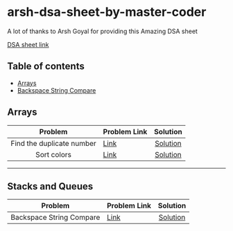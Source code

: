 # arsh-dsa-sheet-by-master-coder

<!-- Arsh goyal dsa sheet solutions by master coder -->

A lot of thanks to Arsh Goyal for providing this Amazing DSA sheet

[DSA sheet link](https://docs.google.com/spreadsheets/d/1MGVBJ8HkRbCnU6EQASjJKCqQE8BWng4qgL0n3vCVOxE/edit#gid=0)

## Table of contents

-   [Arrays](#arrays)
-   [Backspace String Compare](#stacks-and-queues)

## Arrays

|          Problem          | Problem Link                                                     |                                                        Solution                                                        |
| :-----------------------: | ---------------------------------------------------------------- | :--------------------------------------------------------------------------------------------------------------------: |
| Find the duplicate number | [Link](https://leetcode.com/problems/find-the-duplicate-number/) | [Solution](https://github.com/master-coding/arsh-dsa-sheet-by-master-coder/blob/main/Arrays/findTheDuplicateNumber.md) |
|        Sort colors        | [Link](https://leetcode.com/problems/sort-colors/)               |       [Solution](https://github.com/master-coding/arsh-dsa-sheet-by-master-coder/blob/main/Arrays/sortColors.md)       |

---

## Stacks and Queues

|         Problem          | Problem Link                                                    |                                                               Solution                                                                |
| :----------------------: | --------------------------------------------------------------- | :-----------------------------------------------------------------------------------------------------------------------------------: |
| Backspace String Compare | [Link](https://leetcode.com/problems/backspace-string-compare/) | [Solution](https://github.com/master-coding/arsh-dsa-sheet-by-master-coder/blob/main/Stacks%20and%20Queues/backspaceStringCompare.md) |
